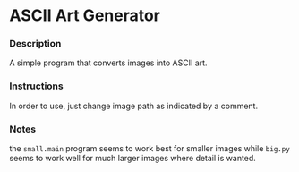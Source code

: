 # ASCII Art Generator

### Description
A simple program that converts images into ASCII art.

### Instructions
In order to use, just change image path as indicated by a comment.

### Notes
the `small.main` program seems to work best for smaller images while `big.py` seems to work well for much larger images where detail is wanted.